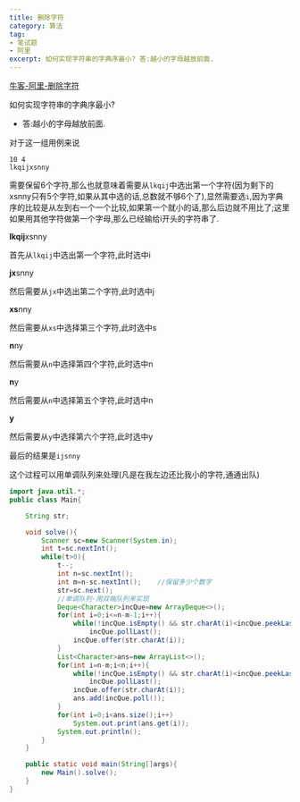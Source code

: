 ```yaml
---
title: 删除字符
category: 算法
tag:
- 笔试题
- 阿里
excerpt: 如何实现字符串的字典序最小? 答:越小的字母越放前面.
---
```


[牛客-阿里-删除字符](https://www.nowcoder.com/questionTerminal/8951775b97d949628675398b6639d79c?f=discussion)

如何实现字符串的字典序最小?

- 答:越小的字母越放前面.

对于这一组用例来说

```
10 4
lkqijxsnny
```

需要保留6个字符,那么也就意味着需要从`lkqij`中选出第一个字符(因为剩下的xsnny只有5个字符,如果从其中选的话,总数就不够6个了),显然需要选`i`,因为字典序的比较是从左到右一个一个比较,如果第一个就小的话,那么后边就不用比了;这里如果用其他字符做第一个字母,那么已经输给i开头的字符串了.

**lkqij**xsnny

首先从`lkqij`中选出第一个字符,此时选中i

**jx**snny

然后需要从`jx`中选出第二个字符,此时选中j

**xs**nny

然后需要从`xs`中选择第三个字符,此时选中s

**n**ny

然后需要从`n`中选择第四个字符,此时选中n

**n**y

然后需要从`n`中选择第五个字符,此时选中n

**y**

然后需要从`y`中选择第六个字符,此时选中y

最后的结果是`ijsnny`

这个过程可以用单调队列来处理(凡是在我左边还比我小的字符,通通出队)

```java
import java.util.*;
public class Main{

    String str;

    void solve(){
        Scanner sc=new Scanner(System.in);
        int t=sc.nextInt();
        while(t>0){
            t--;
            int n=sc.nextInt();
            int m=n-sc.nextInt();    //保留多少个数字
            str=sc.next();
            //单调队列-用双端队列来实现
            Deque<Character>incQue=new ArrayDeque<>();
            for(int i=0;i<=n-m-1;i++){
                while(!incQue.isEmpty() && str.charAt(i)<incQue.peekLast())
                    incQue.pollLast();
                incQue.offer(str.charAt(i));
            }
            List<Character>ans=new ArrayList<>();
            for(int i=n-m;i<n;i++){
                while(!incQue.isEmpty() && str.charAt(i)<incQue.peekLast())
                    incQue.pollLast();
                incQue.offer(str.charAt(i));
                ans.add(incQue.poll());
            }
            for(int i=0;i<ans.size();i++)
                System.out.print(ans.get(i));
            System.out.println();
        }
    }

    public static void main(String[]args){
        new Main().solve();
    }
}
```

